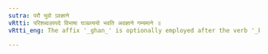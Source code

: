 ```yaml
---
sutra: परौ भुवो ऽवज्ञाने
vRtti: परिशब्दउपपदे विभाषा घञ्प्रत्ययो भवति अवज्ञाने गम्यमाने ॥
vRtti_eng: The affix '_ghan_' is optionally employed after the verb '_bhu_', the word '_pari_' being in construction, and the sense of the word so formed being 'disregard'.

---
```

